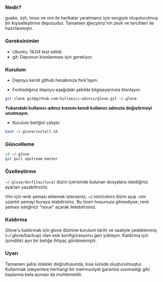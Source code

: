 ### Nedir?

guake, zsh, tmux ve vim ile harikalar yaratmanız için sevgiyle oluşuturulmuş bir
kişiselleştirme deposudur. Tamamen @ecylmz'nin zevk ve tercihleri ile
hazırlanmıştır.

### Gereksinimler

-    Ubuntu: 14.04 test edildi.
-    git: Deponun klonlanması için gerekiyor.

### Kurulum

- Depoyu kendi github hesabınıza fork'layın.

- Forkladığınız depoyu aşağıdaki şekilde bilgisayarınıza klonlayın:

```sh
git clone git@github.com:kullanıcı-adınız/glove.git ~/.glove
```

**Yukarıdaki kullanıcı-adınız kısmını kendi kullanıcı adınızla değiştirmeyi unutmayın.**

-    Kurulum betiğini çalıştır.

```sh
bash ~/.glove/install.sh
```

### Güncelleme

```sh
cd ~/.glove
git pull upstream master
```

### Özelleştirme

`~/.glove/dotfiles/local` dizini içerisinde bulunan dosyalara istediğiniz ayarları yazabilirsiniz.

Vim için renk şeması eklemek isterseniz; ~/.vim/colors dizini açıp .vim uzantılı şemayı buraya atabilirsiniz.
Bu öneri hoşunuza gitmediyse, renk şeması isteğinizi "issue" açarak iletebilirsiniz.

### Kaldırma

Glove'u kaldırmak için glove dizinine kurulum tarihi ve saatiyle yedeklenmiş
(~/.glove/backup) olan eski konfigürasyonu geri yükleyin. Kaldırma için
(şimdilik) ayrı bir betiğe ihtiyaç görülmemiştir.

### Uyarı

Tamamen şahsi istekler doğrultusunda, kısa sürede oluşturulmuştur. Kullanmak
isteyenlere herhangi bir memnuniyet garantisi sunmadığı gibi başlarına bela
açması da muhtemeldir.
